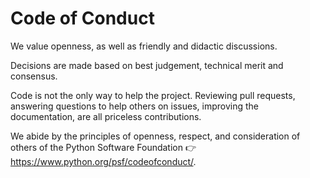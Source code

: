 # Code of Conduct

We value openness, as well as friendly and didactic discussions.

Decisions are made based on best judgement, technical merit and consensus.

Code is not the only way to help the project. Reviewing pull requests,
answering questions to help others on issues, improving the documentation, are
all priceless contributions.

We abide by the principles of openness, respect, and consideration of others of
the Python Software Foundation :point_right: <https://www.python.org/psf/codeofconduct/>.
